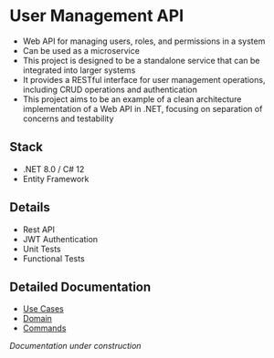 ﻿# User Management API

- Web API for managing users, roles, and permissions in a system
- Can be used as a microservice
- This project is designed to be a standalone service that can be integrated into larger systems
- It provides a RESTful interface for user management operations, including CRUD operations and authentication
- This project aims to be an example of a clean architecture implementation of a Web API in .NET, focusing on separation
  of concerns and testability

## Stack

- .NET 8.0 / C# 12
- Entity Framework

## Details

- Rest API
- JWT Authentication
- Unit Tests
- Functional Tests

## Detailed Documentation

- [Use Cases](./docs/use-cases.md)
- [Domain](./docs/domain.md)
- [Commands](./docs/commands/commands.md)

*Documentation under construction*
